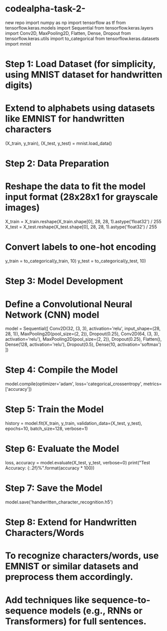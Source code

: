 # codealpha-task-2-
new repo
import numpy as np
import tensorflow as tf
from tensorflow.keras.models import Sequential
from tensorflow.keras.layers import Conv2D, MaxPooling2D, Flatten, Dense, Dropout
from tensorflow.keras.utils import to_categorical
from tensorflow.keras.datasets import mnist

# Step 1: Load Dataset (for simplicity, using MNIST dataset for handwritten digits)
# Extend to alphabets using datasets like EMNIST for handwritten characters
(X_train, y_train), (X_test, y_test) = mnist.load_data()

# Step 2: Data Preparation
# Reshape the data to fit the model input format (28x28x1 for grayscale images)
X_train = X_train.reshape(X_train.shape[0], 28, 28, 1).astype('float32') / 255
X_test = X_test.reshape(X_test.shape[0], 28, 28, 1).astype('float32') / 255

# Convert labels to one-hot encoding
y_train = to_categorical(y_train, 10)
y_test = to_categorical(y_test, 10)

# Step 3: Model Development
# Define a Convolutional Neural Network (CNN) model
model = Sequential([
    Conv2D(32, (3, 3), activation='relu', input_shape=(28, 28, 1)),
    MaxPooling2D(pool_size=(2, 2)),
    Dropout(0.25),
    Conv2D(64, (3, 3), activation='relu'),
    MaxPooling2D(pool_size=(2, 2)),
    Dropout(0.25),
    Flatten(),
    Dense(128, activation='relu'),
    Dropout(0.5),
    Dense(10, activation='softmax')
])

# Step 4: Compile the Model
model.compile(optimizer='adam',
              loss='categorical_crossentropy',
              metrics=['accuracy'])

# Step 5: Train the Model
history = model.fit(X_train, y_train, validation_data=(X_test, y_test), epochs=10, batch_size=128, verbose=1)

# Step 6: Evaluate the Model
loss, accuracy = model.evaluate(X_test, y_test, verbose=0)
print("Test Accuracy: {:.2f}%".format(accuracy * 100))

# Step 7: Save the Model
model.save('handwritten_character_recognition.h5')

# Step 8: Extend for Handwritten Characters/Words
# To recognize characters/words, use EMNIST or similar datasets and preprocess them accordingly.
# Add techniques like sequence-to-sequence models (e.g., RNNs or Transformers) for full sentences.
